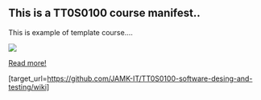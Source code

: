 ## This is a TT0S0100 course manifest..

This is example of template course....

![](https://avatars0.githubusercontent.com/u/8133582?v=3&s=60)

[Read more!](https://github.com/JAMK-IT/template-course/pulse)




[target_url=https://github.com/JAMK-IT/TT0S0100-software-desing-and-testing/wiki]
